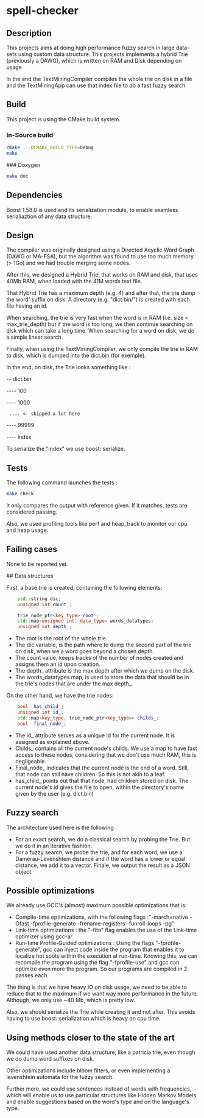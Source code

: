 # spell-checker
## Description

This projects aims at doing high performance fuzzy search in large data-sets using custom data structure.
This projects implements a hybrid Trie (previously a DAWG), which is written on RAM and Disk depending on usage

In the end the TextMiningCompiler compiles the whole trie on disk in a file and the TextMiningApp can use that index file to do a fast fuzzy search.

## Build

This project is using the CMake build system.

### In-Source build

```sh
cmake . -DCMAKE_BUILD_TYPE=Debug
make
```


### Doxygen

```sh
make doc
```

## Dependencies

Boost 1.58.0 is used and its serialization module, to enable seamless serialiaztion of any data structure.

## Design

The compiler was originally designed using a Directed Acyclic Word Graph (DAWG or MA-FSA), but the algorithm was found to use too much memory (> 1Go) and we had trouble merging some nodes.

After this, we designed a Hybrid Trie, that works on RAM and disk, that uses 40Mb RAM, when loaded with the 41M words text file.

That Hybrid Trie has a maximum depth (e.g. 4) and after that, the trie dump the word' suffix on disk. A directory (e.g. "dict.bin/") is created with each file having an id.

When searching, the trie is very fast when the word is in RAM (i.e. size < max_trie_depth) but if the word is too long, we then continue searching on disk which can take a long time. When searching for a word on disk, we do a simple linear search.

Finally, when using the TextMiningCompiler, we only compile the trie in RAM to disk, which is dumped into the dict.bin (for exemple).

In the end, on disk, the Trie looks something like :

-- dict.bin

---- 100

---- 1000

     .... <- skipped a lot here

---- 99999

---- index

To serialize the "index" we use boost::serialize.

## Tests

The following command launches the tests :

```sh
make check
```

It only compares the output with reference given. If it matches, tests are considered passing.

Also, we used profiling tools like perf and heap_track to monitor our cpu and heap usage.

## Failing cases

None to be reported yet.

## Data structures

First, a base trie is created, containing the following elements:

```cpp
    std::string dic;
    unsigned int count_;

    trie_node_ptr<key_type> root_;
    std::map<unsigned int, data_type> words_datatypes;
    unsigned int depth_;
```

- The root is the root of the whole trie.
- The dic variable, is the path where to dump the second part of the trie on disk, when we a word goes beyond a chosen depth.
- The count value, keeps tracks of the number of nodes created and assigns them an id upon creation.
- The depth_ attribute is the max depth after which we dump on the disk.
- The words_datatypes map, is used to store the data that should be in the trie's nodes that are under the max depth_.

On the other hand, we have the trie nodes:

```cpp
    bool  has_child_;
    unsigned int id_;
    std::map<key_type, trie_node_ptr<key_type>> childs_;
    bool  final_node_;
```

- The id_ attribute serves as a unique id for the current node. It is assigned as explained above.
- Childs_ contains all the current node's childs. We use a map to have fast access to these nodes, considering that we don't use much RAM, this is negligeable.
- Final_node_ indicates that the current node is the end of a word. Still, that node can still have children. So this is not akin to a leaf.
- has_child_ points out that that node, had children stored on disk. The current node's id gives the file to open, within the directory's name given by the user (e.g. dict.bin)


##  Fuzzy search


The architecture used here is the following :

- For an exact search, we do a classical search by probing the Trie. But we do it in an iterative fashion.
- For a fuzzy search, we probe the trie, and for each word, we use a Damerau-Levenshtein distance and if the word has a lower or equal distance, we add it to a vector. Finale, we output the result as a JSON object.


##  Possible optimizations


We already use GCC's (almost) maximum possible optimizations that is:

- Compile-time optimizations, with the following flags :"-march=native -Ofast -fprofile-generate -frename-registers -funroll-loops -pg"
- Link-time optimizations : the "-flto" flag enables the use of the Link-time optimizer using gcc-ar
- Run-time Profile-Guided optimizations : Using the flags "-fprofile-generate", gcc can inject code inside the program that enables it to localize hot spots within the execution at run-time. Knowing this, we can recompile the program using the flag "-fprofile-use" and gcc can optimize even more the program. So our programs are compiled in 2 passes each.

The thing is that we have heavy IO on disk usage, we need to be able to reduce that to the maximum if we want way more performance in the future. Although, we only use ~40 Mb, which is pretty low.

Also, we should serialize the Trie while creating it and not after. This avoids having to use boost::serialization which is heavy on cpu time.


##    Using methods closer to the state of the art


We could have used another data structure, like a patricia trie, even though we do dump word suffixes on disk.

Other optimizations include bloom filters, or even implementing a levenshtein automata for the fuzzy search.

Further more, we could use sentences instead of words with frequencies, which will enable us to use particular structures like Hidden Markov Models and enable suggestions based on the word's type and on the language's type.
